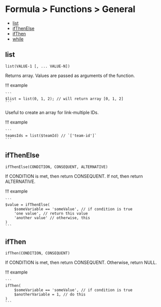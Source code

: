# Formula > Functions > General

* [list](#list)
* [ifThenElse](#ifthenelse)
* [ifThen](#ifthen)
* [while](#while)

## list

`list(VALUE-1 [, ... VALUE-N])` 

Returns array. Values are passed as arguments of the function.

!!! example

    ```
    $list = list(0, 1, 2); // will return array [0, 1, 2]
    ```

Useful to create an array for link-multiple IDs.

!!! example

    ```
    teamsIds = list($teamId) // `['team-id']`
    ```

## ifThenElse

`ifThenElse(CONDITION, CONSEQUENT, ALTERNATIVE)`

If CONDITION is met, then return CONSEQUENT. If not, then return ALTERNATIVE.

!!! example

    ```
    $value = ifThenElse(
        $someVariable == 'someValue', // if condition is true
        'one value', // return this value
        'another value' // otherwise, this
    )
    ```

## ifThen

`ifThen(CONDITION, CONSEQUENT)`

If CONDITION is met, then return CONSEQUENT. Otherwise, return NULL.

!!! example

    ```
    ifThen(
        $someVariable == 'someValue', // if condition is true
        $anotherVariable = 1, // do this
    )
    ```
